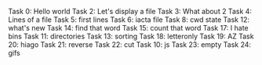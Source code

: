 Task 0: Hello world
Task 2: Let's display a file
Task 3: What about 2
Task 4: Lines of a file
Task 5: first lines
Task 6: iacta file
Task 8: cwd state
Task 12: what's new
Task 14: find that word
Task 15: count that word
Task 17: I hate bins
Task 11: directories
Task 13: sorting
Task 18: letteronly
Task 19: AZ
Task 20: hiago
Task 21: reverse
Task 22: cut
Task 10: js
Task 23: empty
Task 24: gifs
